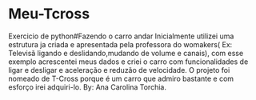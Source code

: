 # Meu-Tcross
Exercicio de python#Fazendo o carro andar
Inicialmente utilizei uma estrutura ja criada e apresentada pela professora do womakers( Ex: Televisã ligando e deslidando,mudando de volume e canais), com esse exemplo acrescentei meus dados e criei o carro com funcionalidades de ligar e desligar e aceleração e reduzão de velocidade. 
O projeto foi nomeado de T-Cross porque é um carro que admiro bastante e com esforço irei adquiri-lo.
By: Ana Carolina Torchia.